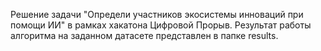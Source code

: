 Решение задачи "Определи участников экосистемы инноваций при помощи ИИ" в рамках хакатона Цифровой Прорыв.
Результат работы алгоритма на заданном датасете представлен в папке results.

